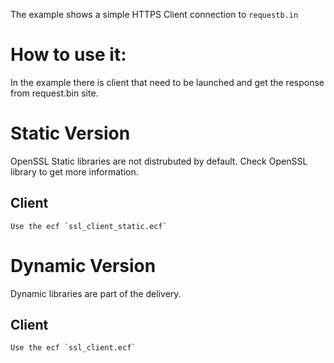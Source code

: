 The example shows a simple HTTPS Client connection to `requestb.in`


How to use it:
=============
In the example there is client that need to be launched and get the
response from request.bin site.


Static Version
==============
OpenSSL Static libraries are not distrubuted by default. 
Check OpenSSL library to get more information.

Client
------
	Use the ecf `ssl_client_static.ecf` 



Dynamic Version
===============
Dynamic libraries are part of the delivery.

Client
------
	Use the ecf `ssl_client.ecf` 




